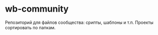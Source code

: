 # wb-community
Репозиторий для файлов сообщества: срипты, шаблоны и т.п. Проекты сортировать по папкам.
